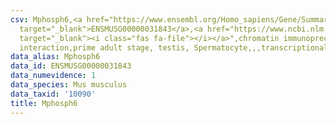 ```yaml
---
csv: Mphosph6,<a href="https://www.ensembl.org/Homo_sapiens/Gene/Summary?db=core;g=ENSMUSG00000031843"
  target="_blank">ENSMUSG00000031843</a>,<a href="https://www.ncbi.nlm.nih.gov/pubmed/25450459"
  target="_blank"><i class="fas fa-file"></i></a>",chromatin immunoprecipitation assay,direct
  interaction,prime adult stage, testis, Spermatocyte,,,transcriptional regulation,
data_alias: Mphosph6
data_id: ENSMUSG00000031843
data_numevidence: 1
data_species: Mus musculus
data_taxid: '10090'
title: Mphosph6
---
```

